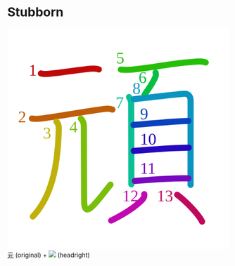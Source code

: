 # Stubborn
![頑](../kanji-colorize/9811.svg)
[元](元.md) (original) + ![](http://www.kanjidamage.com/assets/radsmall/face-2520221f8289197c2b3ac048c209f308fb37b092dcd03f501849fee111b9ce77.jpg) (headright)